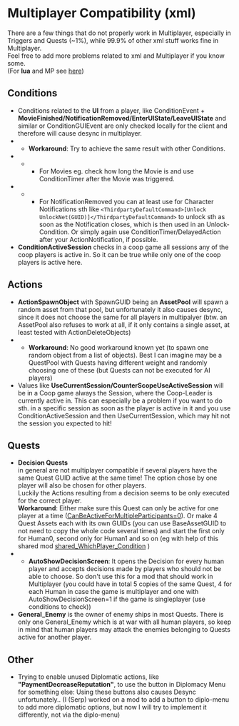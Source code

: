 # Multiplayer Compatibility (xml)

There are a few things that do not properly work in Multiplayer, especially in Triggers and Quests (~1%), while 99.9% of other xml stuff works fine in Multiplayer.  
Feel free to add more problems related to xml and Multiplayer if you know some.  
(For **lua** and MP see [here](./././Scripting/basics.md#multiplayer-sync))

## Conditions
- Conditions related to the **UI** from a player, like ConditionEvent + **MovieFinished/NotificationRemoved/EnterUIState/LeaveUIState** and similar or ConditionGUIEvent are only checked locally for the client and therefore will cause desync in multiplayer.  
- - **Workaround**: Try to achieve the same result with other Conditions.   
- - - For Movies eg. check how long the Movie is and use ConditionTimer after the Movie was triggered.   
- - - For NotificationRemoved you can at least use for Character Notifications sth like `<ThirdpartyDefaultCommand>[Unlock UnlockNet(GUID)]</ThirdpartyDefaultCommand>` to unlock sth as soon as the Notification closes, which is then used in an Unlock-Condition. Or simply again use ConditionTimer/DelayedAction after your ActionNotification, if possible.  
- **ConditionActiveSession** checks in a coop game all sessions any of the coop players is active in. So it can be true while only one of the coop players is active here.  

## Actions
- **ActionSpawnObject** with SpawnGUID being an **AssetPool** will spawn a random asset from that pool, but unfortunately it also causes desync, since it does not choose the same for all players in multipalyer (btw. an AssetPool also refuses to work at all, if it only contains a single asset, at least tested with ActionDeleteObjects)
- - **Workaround**: No good workaround known yet (to spawn one random object from a list of objects). Best I can imagine may be a QuestPool with Quests having different weight and randomly choosing one of these (but Quests can not be executed for AI players)  
- Values like **UseCurrentSession/CounterScopeUseActiveSession** will be in a Coop game always the Session, where the Coop-Leader is currently active in. This can especially be a problem if you want to do sth. in a specific session as soon as the player is active in it and you use ConditionActiveSession and then UseCurrentSession, which may hit not the session you expected to hit!  

## Quests
- **Decision Quests**  
in general are not multiplayer compatible if several players have the same Quest GUID active at the same time! The option chose by one player will also be chosen for other players.  
Luckily the Actions resulting from a decision seems to be only executed for the correct player.  
**Workaround**: Either make sure this Quest can only be active for one player at a time ([CanBeActiveForMultipleParticipants=0](https://github.com/anno-mods/modding-guide/blob/main/hier0nimus-tutorials/Quests-Tutorial/0-Properties-Quest-QuestPool.md#canbeactiveformultipleparticipants)). Or make 4 Quest Assets each with its own GUIDs (you can use BaseAssetGUID to not need to copy the whole code several times) and start the first only for Human0, second only for Human1 and so on (eg with help of this shared mod [shared_WhichPlayer_Condition](https://github.com/Serpens66/Anno-1800-SharedMods-for-Modders-/blob/main/shared_WhichPlayer_Condition/modinfo.json) )  
- - **AutoShowDecisionScreen**: It opens the Decision for every human player and accepts decisions made by players who should not be able to choose. So don't use this for a mod that should work in Multiplayer (you could have in total 5 copies of the same Quest, 4 for each Human in case the game is multiplayer and one with AutoShowDecisionScreen=1 if the game is singleplayer (use conditions to check))  
- **General_Enemy** is the owner of enemy ships in most Quests. There is only one General_Enemy which is at war with all human players, so keep in mind that human players may attack the enemies belonging to Quests active for another player.  

## Other
- Trying to enable unused Diplomatic actions, like **"PaymentDecreaseReputation"**, to use the button in Diplomacy Menu for something else: Using these buttons also causes Desync unfortunately.. (I (Serp) worked on a mod to add a button to diplo-menu to add more diplomatic options, but now I will try to implement it differently, not via the diplo-menu)  


